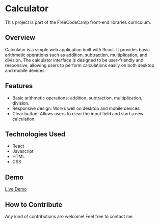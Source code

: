 # Calculator

This project is part of the FreeCodeCamp front-end libraries curriculum.

## Overview

Calculator is a simple web application built with React. It provides basic arithmetic operations such as addition, subtraction, multiplication, and division. The calculator interface is designed to be user-friendly and responsive, allowing users to perform calculations easily on both desktop and mobile devices.

## Features

- Basic arithmetic operations: addition, subtraction, multiplication, division.
- Responsive design: Works well on desktop and mobile devices.
- Clear button: Allows users to clear the input field and start a new calculation.

## Technologies Used

- React
- Javascript
- HTML
- CSS

## Demo

[Live Demo](https://tprasant007-calculator.netlify.app/)

## How to Contribute

Any kind of contributions are welcome! Feel free to contact me.


